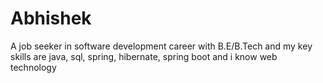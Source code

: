 # Abhishek
A job seeker in software development career with B.E/B.Tech and my key skills are java, sql, spring, hibernate, spring boot and i know web technology
